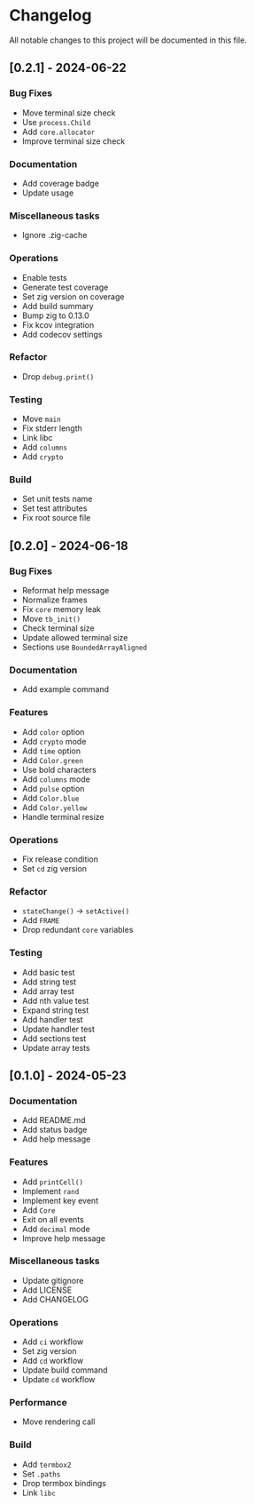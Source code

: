 # Changelog

All notable changes to this project will be documented in this file.

## [0.2.1] - 2024-06-22

### Bug Fixes

- Move terminal size check
- Use `process.Child`
- Add `core.allocator`
- Improve terminal size check

### Documentation

- Add coverage badge
- Update usage

### Miscellaneous tasks

- Ignore .zig-cache

### Operations

- Enable tests
- Generate test coverage
- Set zig version on coverage
- Add build summary
- Bump zig to 0.13.0
- Fix kcov integration
- Add codecov settings

### Refactor

- Drop `debug.print()`

### Testing

- Move `main`
- Fix stderr length
- Link libc
- Add `columns`
- Add `crypto`

### Build

- Set unit tests name
- Set test attributes
- Fix root source file

## [0.2.0] - 2024-06-18

### Bug Fixes

- Reformat help message
- Normalize frames
- Fix `core` memory leak
- Move `tb_init()`
- Check terminal size
- Update allowed terminal size
- Sections use `BoundedArrayAligned`

### Documentation

- Add example command

### Features

- Add `color` option
- Add `crypto` mode
- Add `time` option
- Add `Color.green`
- Use bold characters
- Add `columns` mode
- Add `pulse` option
- Add `Color.blue`
- Add `Color.yellow`
- Handle terminal resize

### Operations

- Fix release condition
- Set `cd` zig version

### Refactor

- `stateChange()` -> `setActive()`
- Add `FRAME`
- Drop redundant `core` variables

### Testing

- Add basic test
- Add string test
- Add array test
- Add nth value test
- Expand string test
- Add handler test
- Update handler test
- Add sections test
- Update array tests

## [0.1.0] - 2024-05-23

### Documentation

- Add README.md
- Add status badge
- Add help message

### Features

- Add `printCell()`
- Implement `rand`
- Implement key event
- Add `Core`
- Exit on all events
- Add `decimal` mode
- Improve help message

### Miscellaneous tasks

- Update gitignore
- Add LICENSE
- Add CHANGELOG

### Operations

- Add `ci` workflow
- Set zig version
- Add `cd` workflow
- Update build command
- Update `cd` workflow

### Performance

- Move rendering call

### Build

- Add `termbox2`
- Set `.paths`
- Drop termbox bindings
- Link `libc`


